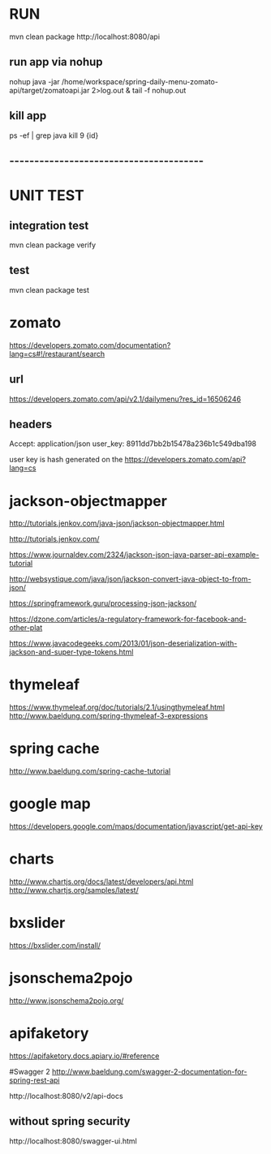 # RUN
mvn clean package
http://localhost:8080/api

## run app via nohup
nohup java -jar /home/workspace/spring-daily-menu-zomato-api/target/zomatoapi.jar 2>log.out &
tail -f nohup.out

## kill app
ps -ef | grep java
kill 9 {id}

## ---------------------------------------

# UNIT TEST

## integration test
mvn clean package verify

## test
mvn clean package test


# zomato

https://developers.zomato.com/documentation?lang=cs#!/restaurant/search

## url
https://developers.zomato.com/api/v2.1/dailymenu?res_id=16506246

## headers
Accept: application/json
user_key: 8911dd7bb2b15478a236b1c549dba198

user key is hash generated on the https://developers.zomato.com/api?lang=cs


# jackson-objectmapper
http://tutorials.jenkov.com/java-json/jackson-objectmapper.html

http://tutorials.jenkov.com/

https://www.journaldev.com/2324/jackson-json-java-parser-api-example-tutorial

http://websystique.com/java/json/jackson-convert-java-object-to-from-json/

https://springframework.guru/processing-json-jackson/

https://dzone.com/articles/a-regulatory-framework-for-facebook-and-other-plat

https://www.javacodegeeks.com/2013/01/json-deserialization-with-jackson-and-super-type-tokens.html

# thymeleaf
https://www.thymeleaf.org/doc/tutorials/2.1/usingthymeleaf.html
http://www.baeldung.com/spring-thymeleaf-3-expressions

# spring cache
http://www.baeldung.com/spring-cache-tutorial


# google map
https://developers.google.com/maps/documentation/javascript/get-api-key

# charts
http://www.chartjs.org/docs/latest/developers/api.html
http://www.chartjs.org/samples/latest/

# bxslider
https://bxslider.com/install/

# jsonschema2pojo
http://www.jsonschema2pojo.org/

# apifaketory
https://apifaketory.docs.apiary.io/#reference

#Swagger 2
http://www.baeldung.com/swagger-2-documentation-for-spring-rest-api

http://localhost:8080/v2/api-docs

## without spring security
http://localhost:8080/swagger-ui.html




